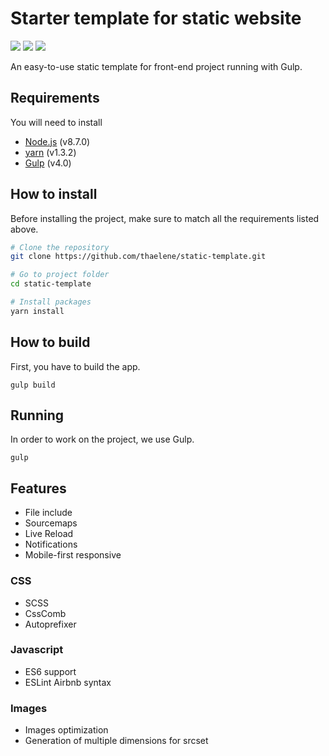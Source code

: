 # Starter template for static website
![](https://img.shields.io/badge/node-%3E%3D%208.7.0-brightgreen.svg) 
![](https://img.shields.io/badge/gulp-4.0-red.svg) 
![](https://img.shields.io/badge/yarn-%3E%3D%201.3.2-blue.svg)

An easy-to-use static template for front-end project running with Gulp.

## Requirements
You will need to install

* [Node.js](https://nodejs.org/en/download/) (v8.7.0)
* [yarn](https://yarnpkg.com/en/docs/install) (v1.3.2)
* [Gulp]() (v4.0)

## How to install 
Before installing the project, make sure to match all the requirements listed above.
```sh
# Clone the repository
git clone https://github.com/thaelene/static-template.git

# Go to project folder
cd static-template

# Install packages
yarn install
```

## How to build
First, you have to build the app.

```
gulp build
```

## Running
In order to work on the project, we use Gulp. 

```
gulp
```

## Features
- File include
- Sourcemaps
- Live Reload
- Notifications
- Mobile-first responsive

### CSS
- SCSS
- CssComb
- Autoprefixer

### Javascript
- ES6 support
- ESLint Airbnb syntax

### Images
- Images optimization
- Generation of multiple dimensions for srcset